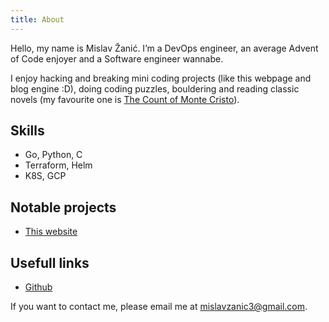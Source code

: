 ```yaml
---
title: About
---
```


Hello, my name is Mislav Žanić. I’m a DevOps engineer, an average Advent of Code enjoyer and a Software engineer wannabe.

I enjoy hacking and breaking mini coding projects (like this webpage and blog engine :D), doing coding puzzles, bouldering and reading classic novels (my favourite one is [The Count of Monte Cristo](https://en.wikipedia.org/wiki/The_Count_of_Monte_Cristo)).

## Skills

- Go, Python, C
- Terraform, Helm
- K8S, GCP

## Notable projects

- [This website](https://github.com/mislavzanic/personal-blog-engine)

## Usefull links

- [Github](https://github.com/mislavzanic)

If you want to contact me, please email me at [mislavzanic3@gmail.com](mailto:mislavzanic3@gmail.com).
